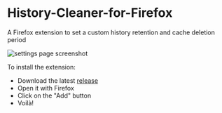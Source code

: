 # History-Cleaner-for-Firefox

A Firefox extension to set a custom history retention and cache deletion period

![settings page screenshot](https://rreemmii-dev.github.io/history-cleaner-for-firefox/screenshot.png)

To install the extension:
* Download the latest [release](https://github.com/rreemmii-dev/History-Cleaner-for-Firefox/releases)
* Open it with Firefox
* Click on the "Add" button
* Voilà!
